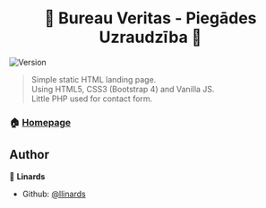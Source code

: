 <h1 align="center">👋 Bureau Veritas -  Piegādes Uzraudzība 👋</h1>
<p>
  <img alt="Version" src="https://img.shields.io/badge/version-1.0-blue.svg?cacheSeconds=2592000" />
</p>

> Simple static HTML landing page.<br />
> Using HTML5, CSS3 (Bootstrap 4) and Vanilla JS.<br />
> Little PHP used for contact form.

### 🏠 [Homepage](https://bureauveritaslatvia.lv/piegades-uzraudziba/)

## Author

👤 **Linards**

* Github: [@llinards](https://github.com/llinards)
